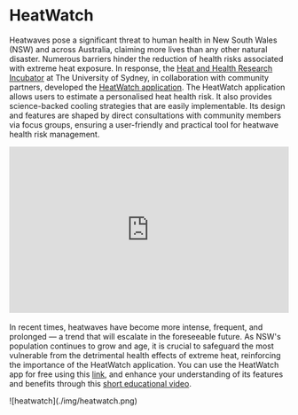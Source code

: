 # HeatWatch

Heatwaves pose a significant threat to human health in New South Wales (NSW) and across Australia, claiming more lives than any other natural disaster. Numerous barriers hinder the reduction of health risks associated with extreme heat exposure. In response, the [Heat and Health Research Incubator](https://www.sydney.edu.au/medicine-health/our-research/research-centres/heat-and-health-research-incubator.html) at The University of Sydney, in collaboration with community partners, developed the [HeatWatch application](https://heatwatch.sydney.edu.au/). The HeatWatch application allows users to estimate a personalised heat health risk. It also provides science-backed cooling strategies that are easily implementable. Its design and features are shaped by direct consultations with community members via focus groups, ensuring a user-friendly and practical tool for heatwave health risk management.

<iframe width="100%" height="300" src="https://www.youtube.com/embed/DjcMW1slwCw?si=yQmHSj72vgU5mz7B" title="YouTube video player" frameborder="0" allow="accelerometer; autoplay; clipboard-write; encrypted-media; gyroscope; picture-in-picture; web-share" allowfullscreen></iframe>

In recent times, heatwaves have become more intense, frequent, and prolonged — a trend that will escalate in the foreseeable future. As NSW's population continues to grow and age, it is crucial to safeguard the most vulnerable from the detrimental health effects of extreme heat, reinforcing the importance of the HeatWatch application. You can use the HeatWatch app for free using this [link](https://heatwatch.sydney.edu.au/), and enhance your understanding of its features and benefits through this [short educational video](https://youtu.be/DjcMW1slwCw).

<div class="img-center" style={{"margin-bottom": 20}}> ![heatwatch](./img/heatwatch.png)</div>